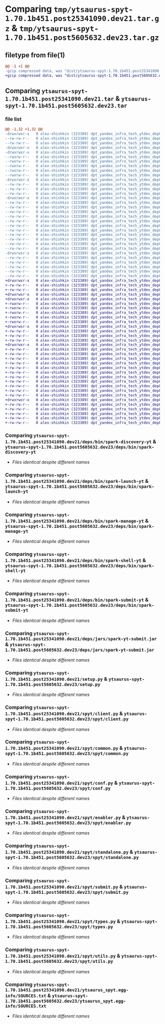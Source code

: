 # Comparing `tmp/ytsaurus-spyt-1.70.1b451.post25341090.dev21.tar.gz` & `tmp/ytsaurus-spyt-1.70.1b451.post5605632.dev23.tar.gz`

## filetype from file(1)

```diff
@@ -1 +1 @@
-gzip compressed data, was "dist/ytsaurus-spyt-1.70.1b451.post25341090.dev21.tar", last modified: Fri Jun  2 00:48:43 2023, max compression
+gzip compressed data, was "dist/ytsaurus-spyt-1.70.1b451.post5605632.dev23.tar", last modified: Fri Jun  2 20:25:31 2023, max compression
```

## Comparing `ytsaurus-spyt-1.70.1b451.post25341090.dev21.tar` & `ytsaurus-spyt-1.70.1b451.post5605632.dev23.tar`

### file list

```diff
@@ -1,32 +1,32 @@
-drwxrwxr-x   0 alex-shishkin (323389) dpt_yandex_infra_tech_ytdev_dep8 (246647)        0 2023-06-02 00:48:43.000000 ytsaurus-spyt-1.70.1b451.post25341090.dev21/
--rw-rw-r--   0 alex-shishkin (323389) dpt_yandex_infra_tech_ytdev_dep8 (246647)      110 2023-04-26 14:22:18.000000 ytsaurus-spyt-1.70.1b451.post25341090.dev21/MANIFEST.in
--rw-rw-r--   0 alex-shishkin (323389) dpt_yandex_infra_tech_ytdev_dep8 (246647)      323 2023-06-02 00:48:43.000000 ytsaurus-spyt-1.70.1b451.post25341090.dev21/PKG-INFO
-drwxrwxr-x   0 alex-shishkin (323389) dpt_yandex_infra_tech_ytdev_dep8 (246647)        0 2023-06-02 00:48:43.000000 ytsaurus-spyt-1.70.1b451.post25341090.dev21/deps/
-drwxrwxr-x   0 alex-shishkin (323389) dpt_yandex_infra_tech_ytdev_dep8 (246647)        0 2023-06-02 00:48:43.000000 ytsaurus-spyt-1.70.1b451.post25341090.dev21/deps/bin/
--rwxrw-r--   0 alex-shishkin (323389) dpt_yandex_infra_tech_ytdev_dep8 (246647)     1192 2023-06-02 00:48:42.000000 ytsaurus-spyt-1.70.1b451.post25341090.dev21/deps/bin/spark-discovery-yt
--rwxrw-r--   0 alex-shishkin (323389) dpt_yandex_infra_tech_ytdev_dep8 (246647)    11500 2023-06-02 00:48:42.000000 ytsaurus-spyt-1.70.1b451.post25341090.dev21/deps/bin/spark-launch-yt
--rwxrw-r--   0 alex-shishkin (323389) dpt_yandex_infra_tech_ytdev_dep8 (246647)     2299 2023-06-02 00:48:42.000000 ytsaurus-spyt-1.70.1b451.post25341090.dev21/deps/bin/spark-manage-yt
--rwxrw-r--   0 alex-shishkin (323389) dpt_yandex_infra_tech_ytdev_dep8 (246647)      760 2023-06-02 00:48:42.000000 ytsaurus-spyt-1.70.1b451.post25341090.dev21/deps/bin/spark-shell-yt
--rwxrw-r--   0 alex-shishkin (323389) dpt_yandex_infra_tech_ytdev_dep8 (246647)     1277 2023-06-02 00:48:42.000000 ytsaurus-spyt-1.70.1b451.post25341090.dev21/deps/bin/spark-submit-yt
-drwxrwxr-x   0 alex-shishkin (323389) dpt_yandex_infra_tech_ytdev_dep8 (246647)        0 2023-06-02 00:48:43.000000 ytsaurus-spyt-1.70.1b451.post25341090.dev21/deps/jars/
--rw-rw-r--   0 alex-shishkin (323389) dpt_yandex_infra_tech_ytdev_dep8 (246647)  1798377 2023-06-02 00:48:42.000000 ytsaurus-spyt-1.70.1b451.post25341090.dev21/deps/jars/spark-yt-submit.jar
--rw-rw-r--   0 alex-shishkin (323389) dpt_yandex_infra_tech_ytdev_dep8 (246647)       38 2023-06-02 00:48:43.000000 ytsaurus-spyt-1.70.1b451.post25341090.dev21/setup.cfg
--rw-rw-r--   0 alex-shishkin (323389) dpt_yandex_infra_tech_ytdev_dep8 (246647)     1011 2023-05-11 12:57:25.000000 ytsaurus-spyt-1.70.1b451.post25341090.dev21/setup.py
-drwxrwxr-x   0 alex-shishkin (323389) dpt_yandex_infra_tech_ytdev_dep8 (246647)        0 2023-06-02 00:48:43.000000 ytsaurus-spyt-1.70.1b451.post25341090.dev21/spyt/
--rw-rw-r--   0 alex-shishkin (323389) dpt_yandex_infra_tech_ytdev_dep8 (246647)       95 2023-04-26 14:37:27.000000 ytsaurus-spyt-1.70.1b451.post25341090.dev21/spyt/__init__.py
--rw-rw-r--   0 alex-shishkin (323389) dpt_yandex_infra_tech_ytdev_dep8 (246647)    16500 2023-05-11 12:57:25.000000 ytsaurus-spyt-1.70.1b451.post25341090.dev21/spyt/client.py
--rw-rw-r--   0 alex-shishkin (323389) dpt_yandex_infra_tech_ytdev_dep8 (246647)     1106 2023-04-26 14:37:27.000000 ytsaurus-spyt-1.70.1b451.post25341090.dev21/spyt/common.py
--rw-rw-r--   0 alex-shishkin (323389) dpt_yandex_infra_tech_ytdev_dep8 (246647)     7357 2023-05-11 12:57:25.000000 ytsaurus-spyt-1.70.1b451.post25341090.dev21/spyt/conf.py
--rw-rw-r--   0 alex-shishkin (323389) dpt_yandex_infra_tech_ytdev_dep8 (246647)      326 2023-05-11 12:57:25.000000 ytsaurus-spyt-1.70.1b451.post25341090.dev21/spyt/dependency_utils.py
--rw-rw-r--   0 alex-shishkin (323389) dpt_yandex_infra_tech_ytdev_dep8 (246647)     3877 2023-05-11 12:57:25.000000 ytsaurus-spyt-1.70.1b451.post25341090.dev21/spyt/enabler.py
--rw-rw-r--   0 alex-shishkin (323389) dpt_yandex_infra_tech_ytdev_dep8 (246647)    36987 2023-05-11 12:57:25.000000 ytsaurus-spyt-1.70.1b451.post25341090.dev21/spyt/standalone.py
--rw-rw-r--   0 alex-shishkin (323389) dpt_yandex_infra_tech_ytdev_dep8 (246647)     9779 2023-04-26 14:37:27.000000 ytsaurus-spyt-1.70.1b451.post25341090.dev21/spyt/submit.py
--rw-rw-r--   0 alex-shishkin (323389) dpt_yandex_infra_tech_ytdev_dep8 (246647)     4003 2023-04-26 14:37:27.000000 ytsaurus-spyt-1.70.1b451.post25341090.dev21/spyt/types.py
--rw-rw-r--   0 alex-shishkin (323389) dpt_yandex_infra_tech_ytdev_dep8 (246647)    10300 2023-05-11 12:57:25.000000 ytsaurus-spyt-1.70.1b451.post25341090.dev21/spyt/utils.py
--rw-rw-r--   0 alex-shishkin (323389) dpt_yandex_infra_tech_ytdev_dep8 (246647)      183 2023-06-02 00:47:41.000000 ytsaurus-spyt-1.70.1b451.post25341090.dev21/spyt/version.py
-drwxrwxr-x   0 alex-shishkin (323389) dpt_yandex_infra_tech_ytdev_dep8 (246647)        0 2023-06-02 00:48:43.000000 ytsaurus-spyt-1.70.1b451.post25341090.dev21/ytsaurus_spyt.egg-info/
--rw-rw-r--   0 alex-shishkin (323389) dpt_yandex_infra_tech_ytdev_dep8 (246647)      323 2023-06-02 00:48:43.000000 ytsaurus-spyt-1.70.1b451.post25341090.dev21/ytsaurus_spyt.egg-info/PKG-INFO
--rw-rw-r--   0 alex-shishkin (323389) dpt_yandex_infra_tech_ytdev_dep8 (246647)      540 2023-06-02 00:48:43.000000 ytsaurus-spyt-1.70.1b451.post25341090.dev21/ytsaurus_spyt.egg-info/SOURCES.txt
--rw-rw-r--   0 alex-shishkin (323389) dpt_yandex_infra_tech_ytdev_dep8 (246647)        1 2023-06-02 00:48:43.000000 ytsaurus-spyt-1.70.1b451.post25341090.dev21/ytsaurus_spyt.egg-info/dependency_links.txt
--rw-rw-r--   0 alex-shishkin (323389) dpt_yandex_infra_tech_ytdev_dep8 (246647)       40 2023-06-02 00:48:43.000000 ytsaurus-spyt-1.70.1b451.post25341090.dev21/ytsaurus_spyt.egg-info/requires.txt
--rw-rw-r--   0 alex-shishkin (323389) dpt_yandex_infra_tech_ytdev_dep8 (246647)        5 2023-06-02 00:48:43.000000 ytsaurus-spyt-1.70.1b451.post25341090.dev21/ytsaurus_spyt.egg-info/top_level.txt
+drwxrwxr-x   0 alex-shishkin (323389) dpt_yandex_infra_tech_ytdev_dep8 (246647)        0 2023-06-02 20:25:31.000000 ytsaurus-spyt-1.70.1b451.post5605632.dev23/
+-rw-rw-r--   0 alex-shishkin (323389) dpt_yandex_infra_tech_ytdev_dep8 (246647)      110 2023-04-26 14:22:18.000000 ytsaurus-spyt-1.70.1b451.post5605632.dev23/MANIFEST.in
+-rw-rw-r--   0 alex-shishkin (323389) dpt_yandex_infra_tech_ytdev_dep8 (246647)      322 2023-06-02 20:25:31.000000 ytsaurus-spyt-1.70.1b451.post5605632.dev23/PKG-INFO
+drwxrwxr-x   0 alex-shishkin (323389) dpt_yandex_infra_tech_ytdev_dep8 (246647)        0 2023-06-02 20:25:31.000000 ytsaurus-spyt-1.70.1b451.post5605632.dev23/deps/
+drwxrwxr-x   0 alex-shishkin (323389) dpt_yandex_infra_tech_ytdev_dep8 (246647)        0 2023-06-02 20:25:31.000000 ytsaurus-spyt-1.70.1b451.post5605632.dev23/deps/bin/
+-rwxrw-r--   0 alex-shishkin (323389) dpt_yandex_infra_tech_ytdev_dep8 (246647)     1192 2023-06-02 20:25:30.000000 ytsaurus-spyt-1.70.1b451.post5605632.dev23/deps/bin/spark-discovery-yt
+-rwxrw-r--   0 alex-shishkin (323389) dpt_yandex_infra_tech_ytdev_dep8 (246647)    11500 2023-06-02 20:25:30.000000 ytsaurus-spyt-1.70.1b451.post5605632.dev23/deps/bin/spark-launch-yt
+-rwxrw-r--   0 alex-shishkin (323389) dpt_yandex_infra_tech_ytdev_dep8 (246647)     2299 2023-06-02 20:25:30.000000 ytsaurus-spyt-1.70.1b451.post5605632.dev23/deps/bin/spark-manage-yt
+-rwxrw-r--   0 alex-shishkin (323389) dpt_yandex_infra_tech_ytdev_dep8 (246647)      760 2023-06-02 20:25:30.000000 ytsaurus-spyt-1.70.1b451.post5605632.dev23/deps/bin/spark-shell-yt
+-rwxrw-r--   0 alex-shishkin (323389) dpt_yandex_infra_tech_ytdev_dep8 (246647)     1277 2023-06-02 20:25:30.000000 ytsaurus-spyt-1.70.1b451.post5605632.dev23/deps/bin/spark-submit-yt
+drwxrwxr-x   0 alex-shishkin (323389) dpt_yandex_infra_tech_ytdev_dep8 (246647)        0 2023-06-02 20:25:31.000000 ytsaurus-spyt-1.70.1b451.post5605632.dev23/deps/jars/
+-rw-rw-r--   0 alex-shishkin (323389) dpt_yandex_infra_tech_ytdev_dep8 (246647)  1798377 2023-06-02 20:25:30.000000 ytsaurus-spyt-1.70.1b451.post5605632.dev23/deps/jars/spark-yt-submit.jar
+-rw-rw-r--   0 alex-shishkin (323389) dpt_yandex_infra_tech_ytdev_dep8 (246647)       38 2023-06-02 20:25:31.000000 ytsaurus-spyt-1.70.1b451.post5605632.dev23/setup.cfg
+-rw-rw-r--   0 alex-shishkin (323389) dpt_yandex_infra_tech_ytdev_dep8 (246647)     1011 2023-05-11 12:57:25.000000 ytsaurus-spyt-1.70.1b451.post5605632.dev23/setup.py
+drwxrwxr-x   0 alex-shishkin (323389) dpt_yandex_infra_tech_ytdev_dep8 (246647)        0 2023-06-02 20:25:31.000000 ytsaurus-spyt-1.70.1b451.post5605632.dev23/spyt/
+-rw-rw-r--   0 alex-shishkin (323389) dpt_yandex_infra_tech_ytdev_dep8 (246647)       95 2023-04-26 14:37:27.000000 ytsaurus-spyt-1.70.1b451.post5605632.dev23/spyt/__init__.py
+-rw-rw-r--   0 alex-shishkin (323389) dpt_yandex_infra_tech_ytdev_dep8 (246647)    16500 2023-05-11 12:57:25.000000 ytsaurus-spyt-1.70.1b451.post5605632.dev23/spyt/client.py
+-rw-rw-r--   0 alex-shishkin (323389) dpt_yandex_infra_tech_ytdev_dep8 (246647)     1106 2023-04-26 14:37:27.000000 ytsaurus-spyt-1.70.1b451.post5605632.dev23/spyt/common.py
+-rw-rw-r--   0 alex-shishkin (323389) dpt_yandex_infra_tech_ytdev_dep8 (246647)     7357 2023-05-11 12:57:25.000000 ytsaurus-spyt-1.70.1b451.post5605632.dev23/spyt/conf.py
+-rw-rw-r--   0 alex-shishkin (323389) dpt_yandex_infra_tech_ytdev_dep8 (246647)      326 2023-05-11 12:57:25.000000 ytsaurus-spyt-1.70.1b451.post5605632.dev23/spyt/dependency_utils.py
+-rw-rw-r--   0 alex-shishkin (323389) dpt_yandex_infra_tech_ytdev_dep8 (246647)     3877 2023-05-11 12:57:25.000000 ytsaurus-spyt-1.70.1b451.post5605632.dev23/spyt/enabler.py
+-rw-rw-r--   0 alex-shishkin (323389) dpt_yandex_infra_tech_ytdev_dep8 (246647)    36987 2023-05-11 12:57:25.000000 ytsaurus-spyt-1.70.1b451.post5605632.dev23/spyt/standalone.py
+-rw-rw-r--   0 alex-shishkin (323389) dpt_yandex_infra_tech_ytdev_dep8 (246647)     9779 2023-04-26 14:37:27.000000 ytsaurus-spyt-1.70.1b451.post5605632.dev23/spyt/submit.py
+-rw-rw-r--   0 alex-shishkin (323389) dpt_yandex_infra_tech_ytdev_dep8 (246647)     4003 2023-04-26 14:37:27.000000 ytsaurus-spyt-1.70.1b451.post5605632.dev23/spyt/types.py
+-rw-rw-r--   0 alex-shishkin (323389) dpt_yandex_infra_tech_ytdev_dep8 (246647)    10300 2023-05-11 12:57:25.000000 ytsaurus-spyt-1.70.1b451.post5605632.dev23/spyt/utils.py
+-rw-rw-r--   0 alex-shishkin (323389) dpt_yandex_infra_tech_ytdev_dep8 (246647)      181 2023-06-02 20:24:26.000000 ytsaurus-spyt-1.70.1b451.post5605632.dev23/spyt/version.py
+drwxrwxr-x   0 alex-shishkin (323389) dpt_yandex_infra_tech_ytdev_dep8 (246647)        0 2023-06-02 20:25:31.000000 ytsaurus-spyt-1.70.1b451.post5605632.dev23/ytsaurus_spyt.egg-info/
+-rw-rw-r--   0 alex-shishkin (323389) dpt_yandex_infra_tech_ytdev_dep8 (246647)      322 2023-06-02 20:25:30.000000 ytsaurus-spyt-1.70.1b451.post5605632.dev23/ytsaurus_spyt.egg-info/PKG-INFO
+-rw-rw-r--   0 alex-shishkin (323389) dpt_yandex_infra_tech_ytdev_dep8 (246647)      540 2023-06-02 20:25:31.000000 ytsaurus-spyt-1.70.1b451.post5605632.dev23/ytsaurus_spyt.egg-info/SOURCES.txt
+-rw-rw-r--   0 alex-shishkin (323389) dpt_yandex_infra_tech_ytdev_dep8 (246647)        1 2023-06-02 20:25:30.000000 ytsaurus-spyt-1.70.1b451.post5605632.dev23/ytsaurus_spyt.egg-info/dependency_links.txt
+-rw-rw-r--   0 alex-shishkin (323389) dpt_yandex_infra_tech_ytdev_dep8 (246647)       40 2023-06-02 20:25:30.000000 ytsaurus-spyt-1.70.1b451.post5605632.dev23/ytsaurus_spyt.egg-info/requires.txt
+-rw-rw-r--   0 alex-shishkin (323389) dpt_yandex_infra_tech_ytdev_dep8 (246647)        5 2023-06-02 20:25:30.000000 ytsaurus-spyt-1.70.1b451.post5605632.dev23/ytsaurus_spyt.egg-info/top_level.txt
```

### Comparing `ytsaurus-spyt-1.70.1b451.post25341090.dev21/deps/bin/spark-discovery-yt` & `ytsaurus-spyt-1.70.1b451.post5605632.dev23/deps/bin/spark-discovery-yt`

 * *Files identical despite different names*

### Comparing `ytsaurus-spyt-1.70.1b451.post25341090.dev21/deps/bin/spark-launch-yt` & `ytsaurus-spyt-1.70.1b451.post5605632.dev23/deps/bin/spark-launch-yt`

 * *Files identical despite different names*

### Comparing `ytsaurus-spyt-1.70.1b451.post25341090.dev21/deps/bin/spark-manage-yt` & `ytsaurus-spyt-1.70.1b451.post5605632.dev23/deps/bin/spark-manage-yt`

 * *Files identical despite different names*

### Comparing `ytsaurus-spyt-1.70.1b451.post25341090.dev21/deps/bin/spark-shell-yt` & `ytsaurus-spyt-1.70.1b451.post5605632.dev23/deps/bin/spark-shell-yt`

 * *Files identical despite different names*

### Comparing `ytsaurus-spyt-1.70.1b451.post25341090.dev21/deps/bin/spark-submit-yt` & `ytsaurus-spyt-1.70.1b451.post5605632.dev23/deps/bin/spark-submit-yt`

 * *Files identical despite different names*

### Comparing `ytsaurus-spyt-1.70.1b451.post25341090.dev21/deps/jars/spark-yt-submit.jar` & `ytsaurus-spyt-1.70.1b451.post5605632.dev23/deps/jars/spark-yt-submit.jar`

 * *Files identical despite different names*

### Comparing `ytsaurus-spyt-1.70.1b451.post25341090.dev21/setup.py` & `ytsaurus-spyt-1.70.1b451.post5605632.dev23/setup.py`

 * *Files identical despite different names*

### Comparing `ytsaurus-spyt-1.70.1b451.post25341090.dev21/spyt/client.py` & `ytsaurus-spyt-1.70.1b451.post5605632.dev23/spyt/client.py`

 * *Files identical despite different names*

### Comparing `ytsaurus-spyt-1.70.1b451.post25341090.dev21/spyt/common.py` & `ytsaurus-spyt-1.70.1b451.post5605632.dev23/spyt/common.py`

 * *Files identical despite different names*

### Comparing `ytsaurus-spyt-1.70.1b451.post25341090.dev21/spyt/conf.py` & `ytsaurus-spyt-1.70.1b451.post5605632.dev23/spyt/conf.py`

 * *Files identical despite different names*

### Comparing `ytsaurus-spyt-1.70.1b451.post25341090.dev21/spyt/enabler.py` & `ytsaurus-spyt-1.70.1b451.post5605632.dev23/spyt/enabler.py`

 * *Files identical despite different names*

### Comparing `ytsaurus-spyt-1.70.1b451.post25341090.dev21/spyt/standalone.py` & `ytsaurus-spyt-1.70.1b451.post5605632.dev23/spyt/standalone.py`

 * *Files identical despite different names*

### Comparing `ytsaurus-spyt-1.70.1b451.post25341090.dev21/spyt/submit.py` & `ytsaurus-spyt-1.70.1b451.post5605632.dev23/spyt/submit.py`

 * *Files identical despite different names*

### Comparing `ytsaurus-spyt-1.70.1b451.post25341090.dev21/spyt/types.py` & `ytsaurus-spyt-1.70.1b451.post5605632.dev23/spyt/types.py`

 * *Files identical despite different names*

### Comparing `ytsaurus-spyt-1.70.1b451.post25341090.dev21/spyt/utils.py` & `ytsaurus-spyt-1.70.1b451.post5605632.dev23/spyt/utils.py`

 * *Files identical despite different names*

### Comparing `ytsaurus-spyt-1.70.1b451.post25341090.dev21/ytsaurus_spyt.egg-info/SOURCES.txt` & `ytsaurus-spyt-1.70.1b451.post5605632.dev23/ytsaurus_spyt.egg-info/SOURCES.txt`

 * *Files identical despite different names*

